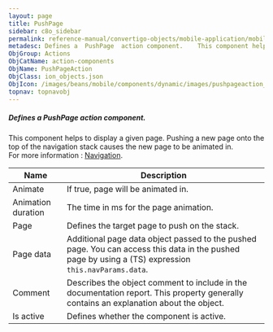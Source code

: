 ```yaml
---
layout: page
title: PushPage
sidebar: c8o_sidebar
permalink: reference-manual/convertigo-objects/mobile-application/mobile-components/action-components/pushpage/
metadesc: Defines a  PushPage  action component.    This component helps to display a given page. Pushing a new page onto the top of the navigation stack causes
ObjGroup: Actions
ObjCatName: action-components
ObjName: PushPageAction
ObjClass: ion_objects.json
ObjIcon: /images/beans/mobile/components/dynamic/images/pushpageaction_color_32x32.png
topnav: topnavobj
---
```

##### Defines a <i>PushPage</i> action component. <br/>

  This component helps to display a given page. Pushing a new page onto the top of the navigation stack causes the new page to be animated in.<br/>
For more information : <a href='https://ionicframework.com/docs/v3/components/#navigation'>Navigation</a>.

Name | Description 
--- | ---
Animate | If true, page will be animated in.
Animation duration | The time in ms for the page animation.
Page | Defines the target page to push on the stack.
Page data | Additional page data object passed to the pushed page. You can access this data in the pushed page by using a (TS) expression <code>this.navParams.data</code>.
Comment | Describes the object comment to include in the documentation report.  This property generally contains an explanation about the object. 
Is active | Defines whether the component is active. 


